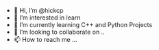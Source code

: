 - 👋 Hi, I’m @hickcp
- 👀 I’m interested in learn
- 🌱 I’m currently learning C++ and Python Projects
- 💞️ I’m looking to collaborate on ..
- 📫 How to reach me ...

<!---
hickcp/hickcp is a ✨ special ✨ repository because its `README.md` (this file) appears on your GitHub profile.
You can click the Preview link to take a look at your changes.
--->
